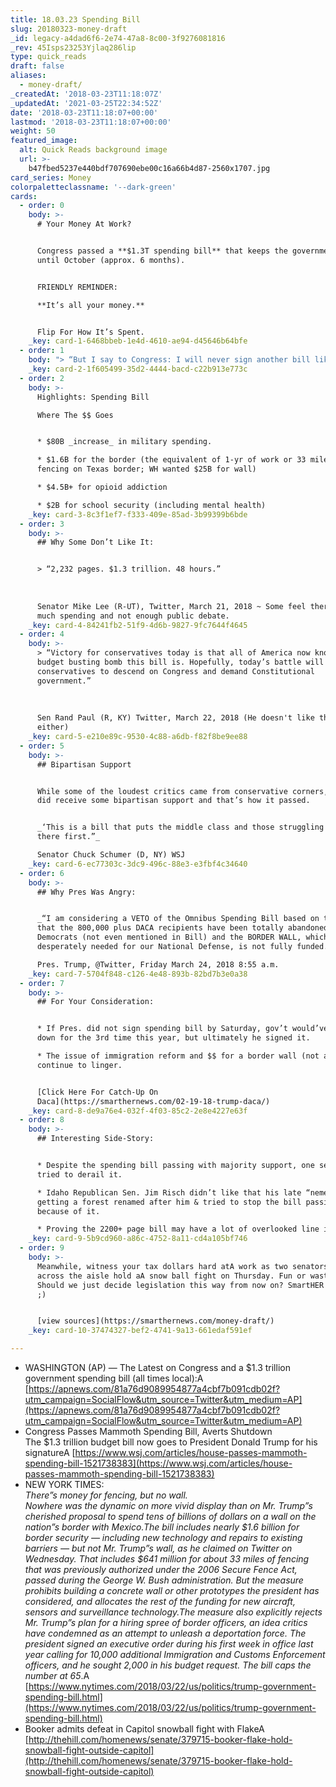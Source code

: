 ```yaml
---
title: 18.03.23 Spending Bill
slug: 20180323-money-draft
_id: legacy-a4dad6f6-2e74-47a8-8c00-3f9276081816
_rev: 45Isps23253Yjlaq286lip
type: quick_reads
draft: false
aliases:
  - money-draft/
_createdAt: '2018-03-23T11:18:07Z'
_updatedAt: '2021-03-25T22:34:52Z'
date: '2018-03-23T11:18:07+00:00'
lastmod: '2018-03-23T11:18:07+00:00'
weight: 50
featured_image:
  alt: Quick Reads background image
  url: >-
    b47fbed5237e440bdf707690ebe00c16a66b4d87-2560x1707.jpg
card_series: Money
colorpaletteclassname: '--dark-green'
cards:
  - order: 0
    body: >-
      # Your Money At Work?


      Congress passed a **$1.3T spending bill** that keeps the government funded
      until October (approx. 6 months).


      FRIENDLY REMINDER:  

      **It’s all your money.**


      Flip For How It’s Spent.
    _key: card-1-6468bbeb-1e4d-4610-ae94-d45646b64bfe
  - order: 1
    body: "> “But I say to Congress: I will never sign another bill like this again.A I’m not going to do it again.A Nobody read it.A It’s only hours old.A Some people don’t even know what is in a\x14 $1.3 trillion a\x14 it’s the second largest ever.”  \n  \n  \n  \nPresident Trump, remarks after signing spending bill, White House, March 23, 2018"
    _key: card-2-1f605499-35d2-4444-bacd-c22b913e773c
  - order: 2
    body: >-
      Highlights: Spending Bill  

      Where The $$ Goes


      * $80B _increase_ in military spending.

      * $1.6B for the border (the equivalent of 1-yr of work or 33 miles of
      fencing on Texas border; WH wanted $25B for wall)

      * $4.5B+ for opioid addiction

      * $2B for school security (including mental health)
    _key: card-3-8c3f1ef7-f333-409e-85ad-3b99399b6bde
  - order: 3
    body: >-
      ## Why Some Don’t Like It:


      > “2,232 pages. $1.3 trillion. 48 hours.”  
        
        
        
      Senator Mike Lee (R-UT), Twitter, March 21, 2018 ~ Some feel there's TOO
      much spending and not enough public debate.
    _key: card-4-84241fb2-51f9-4d6b-9827-9fc7644f4645
  - order: 4
    body: >-
      > “Victory for conservatives today is that all of America now knows what a
      budget busting bomb this bill is. Hopefully, today’s battle will embolden
      conservatives to descend on Congress and demand Constitutional
      government.”  
        
        
        
      Sen Rand Paul (R, KY) Twitter, March 22, 2018 (He doesn't like the bill
      either)
    _key: card-5-e210e89c-9530-4c88-a6db-f82f8be9ee88
  - order: 5
    body: >-
      ## Bipartisan Support


      While some of the loudest critics came from conservative corners, the bill
      did receive some bipartisan support and that’s how it passed.


      _‘This is a bill that puts the middle class and those struggling to get
      there first.”_  

      Senator Chuck Schumer (D, NY) WSJ
    _key: card-6-ec77303c-3dc9-496c-88e3-e3fbf4c34640
  - order: 6
    body: >-
      ## Why Pres Was Angry:


      _“I am considering a VETO of the Omnibus Spending Bill based on the fact
      that the 800,000 plus DACA recipients have been totally abandoned by the
      Democrats (not even mentioned in Bill) and the BORDER WALL, which is
      desperately needed for our National Defense, is not fully funded.”_  

      Pres. Trump, @Twitter, Friday March 24, 2018 8:55 a.m.
    _key: card-7-5704f848-c126-4e48-893b-82bd7b3e0a38
  - order: 7
    body: >-
      ## For Your Consideration:


      * If Pres. did not sign spending bill by Saturday, gov’t would’ve shut
      down for the 3rd time this year, but ultimately he signed it.

      * The issue of immigration reform and $$ for a border wall (not a fence)
      continue to linger.


      [Click Here For Catch-Up On
      Daca](https://smarthernews.com/02-19-18-trump-daca/)
    _key: card-8-de9a76e4-032f-4f03-85c2-2e8e4227e63f
  - order: 8
    body: >-
      ## Interesting Side-Story:


      * Despite the spending bill passing with majority support, one senator
      tried to derail it.

      * Idaho Republican Sen. Jim Risch didn’t like that his late “nemesis” was
      getting a forest renamed after him & tried to stop the bill passing
      because of it.

      * Proving the 2200+ page bill may have a lot of overlooked line items.
    _key: card-9-5b9cd960-a86c-4752-8a11-cd4a105bf746
  - order: 9
    body: >-
      Meanwhile, witness your tax dollars hard atA work as two senators from
      across the aisle hold aA snow ball fight on Thursday. Fun or wasted time?
      Should we just decide legislation this way from now on? SmartHER lawmaking
      ;)


      [view sources](https://smarthernews.com/money-draft/)
    _key: card-10-37474327-bef2-4741-9a13-661edaf591ef

---
```

* WASHINGTON (AP) — The Latest on Congress and a $1.3 trillion government spending bill (all times local):A [https://apnews.com/81a76d9089954877a4cbf7b091cdb02f?utm_campaign=SocialFlow&utm_source=Twitter&utm_medium=AP](https://apnews.com/81a76d9089954877a4cbf7b091cdb02f?utm_campaign=SocialFlow&utm_source=Twitter&utm_medium=AP)
* Congress Passes Mammoth Spending Bill, Averts Shutdown  
The $1.3 trillion budget bill now goes to President Donald Trump for his signatureA [https://www.wsj.com/articles/house-passes-mammoth-spending-bill-1521738383](https://www.wsj.com/articles/house-passes-mammoth-spending-bill-1521738383)
* NEW YORK TIMES:  
_There”s money for fencing, but no wall._  
_Nowhere was the dynamic on more vivid display than on Mr. Trump”s cherished proposal to spend tens of billions of dollars on a wall on the nation”s border with Mexico.The bill includes nearly $1.6 billion for border security — including new technology and repairs to existing barriers — but not Mr. Trump”s wall, as he claimed on Twitter on Wednesday. That includes $641 million for about 33 miles of fencing that was previously authorized under the 2006 Secure Fence Act, passed during the George W. Bush administration. But the measure prohibits building a concrete wall or other prototypes the president has considered, and allocates the rest of the funding for new aircraft, sensors and surveillance technology.The measure also explicitly rejects Mr. Trump”s plan for a hiring spree of border officers, an idea critics have condemned as an attempt to unleash a deportation force. The president signed an executive order during his first week in office last year calling for 10,000 additional Immigration and Customs Enforcement officers, and he sought 2,000 in his budget request. The bill caps the number at 65_.A [https://www.nytimes.com/2018/03/22/us/politics/trump-government-spending-bill.html](https://www.nytimes.com/2018/03/22/us/politics/trump-government-spending-bill.html)
* Booker admits defeat in Capitol snowball fight with FlakeA [http://thehill.com/homenews/senate/379715-booker-flake-hold-snowball-fight-outside-capitol](http://thehill.com/homenews/senate/379715-booker-flake-hold-snowball-fight-outside-capitol)